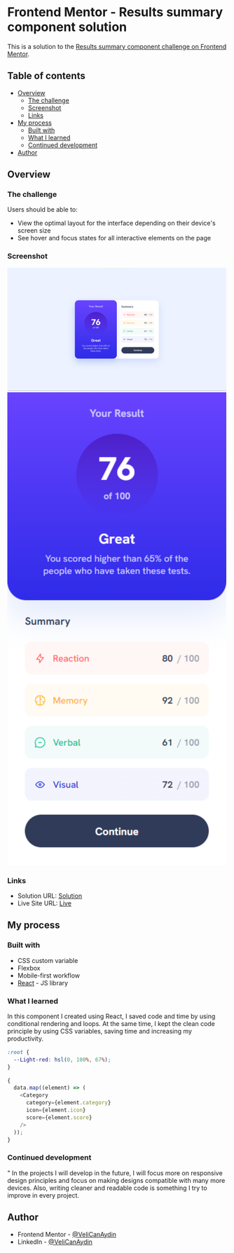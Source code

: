 # Frontend Mentor - Results summary component solution

This is a solution to the [Results summary component challenge on Frontend Mentor](https://www.frontendmentor.io/challenges/results-summary-component-CE_K6s0maV).
## Table of contents

- [Overview](#overview)
  - [The challenge](#the-challenge)
  - [Screenshot](#screenshot)
  - [Links](#links)
- [My process](#my-process)
  - [Built with](#built-with)
  - [What I learned](#what-i-learned)
  - [Continued development](#continued-development)
- [Author](#author)

## Overview

### The challenge

Users should be able to:

- View the optimal layout for the interface depending on their device's screen size
- See hover and focus states for all interactive elements on the page

### Screenshot

<img src="./screenshots/screenshot-desktop.png" style="width:500px"/>
<img src="./screenshots/screenshot-mobile.png" style="width:500px"/>

### Links

- Solution URL: [Solution](https://www.frontendmentor.io/solutions/results-summary-component-io2J_elEYe)
- Live Site URL: [Live](https://darling-trifle-4be344.netlify.app/)

## My process

### Built with

- CSS custom variable
- Flexbox
- Mobile-first workflow
- [React](https://react.dev/) - JS library

### What I learned

In this component I created using React, I saved code and time by using conditional rendering and loops. At the same time, I kept the clean code principle by using CSS variables, saving time and increasing my productivity.

```css
:root {
  --Light-red: hsl(0, 100%, 67%);
}
```

```js
{
  data.map((element) => (
    <Category
      category={element.category}
      icon={element.icon}
      score={element.score}
    />
  ));
}
```

### Continued development
"
In the projects I will develop in the future, I will focus more on responsive design principles and focus on making designs compatible with many more devices. Also, writing cleaner and readable code is something I try to improve in every project.

## Author

- Frontend Mentor - [@VeliCanAydin](https://www.frontendmentor.io/profile/VeliCanAydin)
- LinkedIn - [@VeliCanAydin](https://www.twitter.com/yourusername)
